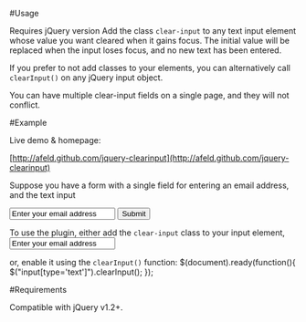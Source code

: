#Usage

Requires jQuery version Add the class `clear-input` to any text input element whose value you want cleared when it gains focus.  The initial value will be replaced when the input loses focus, and no new text has been entered.

If you prefer to not add classes to your elements, you can alternatively call `clearInput()` on any jQuery input object.

You can have multiple clear-input fields on a single page, and they will not conflict.

#Example

Live demo & homepage:

[http://afeld.github.com/jquery-clearinput](http://afeld.github.com/jquery-clearinput)

Suppose you have a form with a single field for entering an email address, and the text input 
    <form>
        <input name="email" value="Enter your email address" type="text" />
        <input type="submit" />
    </form>

To use the plugin, either add the `clear-input` class to your input element,
    <input class="clear-input" name="email" value="Enter your email address" type="text" />

or, enable it using the `clearInput()` function:
    $(document).ready(function(){
        $("input[type='text']").clearInput();
    });

#Requirements

Compatible with jQuery v1.2+.

